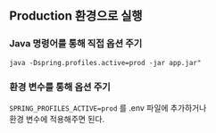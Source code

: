 ## Production 환경으로 실행

### Java 명령어를 통해 직접 옵션 주기
`java -Dspring.profiles.active=prod -jar app.jar"`

### 환경 변수를 통해 옵션 주기
`SPRING_PROFILES_ACTIVE=prod` 를 .env 파일에 추가하거나  
환경 변수에 적용해주면 된다.
